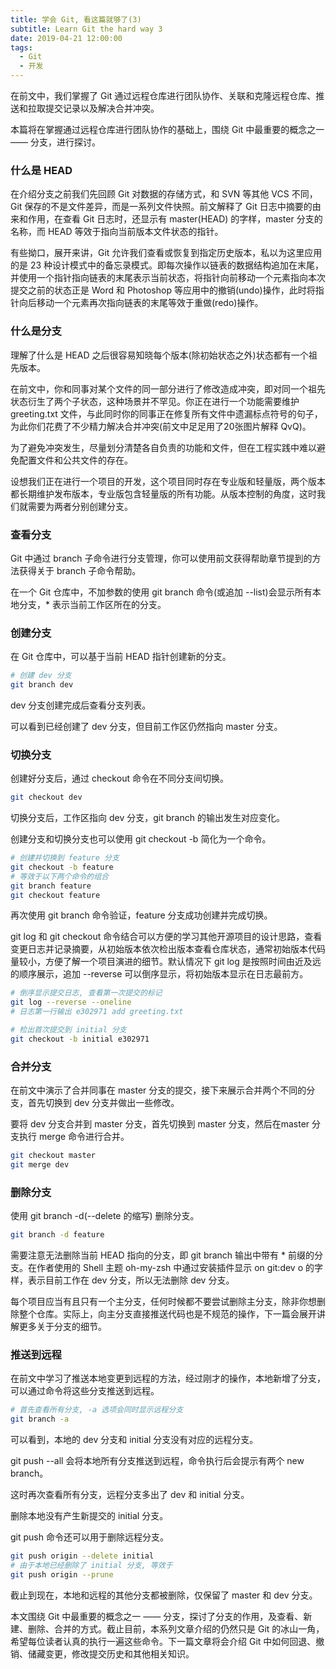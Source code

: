 ```yaml
---
title: 学会 Git, 看这篇就够了(3)
subtitle: Learn Git the hard way 3
date: 2019-04-21 12:00:00
tags:
  - Git
  - 开发
---
```


在前文中，我们掌握了 Git 通过远程仓库进行团队协作、关联和克隆远程仓库、推送和拉取提交记录以及解决合并冲突。

本篇将在掌握通过远程仓库进行团队协作的基础上，围绕 Git 中最重要的概念之一 —— 分支，进行探讨。

### 什么是 HEAD

在介绍分支之前我们先回顾 Git 对数据的存储方式，和 SVN 等其他 VCS 不同，Git 保存的不是文件差异，而是一系列文件快照。前文解释了 Git 日志中摘要的由来和作用，在查看 Git 日志时，还显示有 master(HEAD) 的字样，master 分支的名称，而 HEAD 等效于指向当前版本文件状态的指针。

有些拗口，展开来讲，Git 允许我们查看或恢复到指定历史版本，私以为这里应用的是 23 种设计模式中的备忘录模式。即每次操作以链表的数据结构追加在末尾，并使用一个指针指向链表的末尾表示当前状态，将指针向前移动一个元素指向本次提交之前的状态正是 Word 和 Photoshop 等应用中的撤销(undo)操作，此时将指针向后移动一个元素再次指向链表的末尾等效于重做(redo)操作。

### 什么是分支

理解了什么是 HEAD 之后很容易知晓每个版本(除初始状态之外)状态都有一个祖先版本。

在前文中，你和同事对某个文件的同一部分进行了修改造成冲突，即对同一个祖先状态衍生了两个子状态，这种场景并不罕见。你正在进行一个功能需要维护 greeting.txt 文件，与此同时你的同事正在修复所有文件中遗漏标点符号的句子，为此你们花费了不少精力解决合并冲突(前文中足足用了20张图片解释 QvQ)。

为了避免冲突发生，尽量划分清楚各自负责的功能和文件，但在工程实践中难以避免配置文件和公共文件的存在。

设想我们正在进行一个项目的开发，这个项目同时存在专业版和轻量版，两个版本都长期维护发布版本，专业版包含轻量版的所有功能。从版本控制的角度，这时我们就需要为两者分别创建分支。

### 查看分支

Git 中通过 branch 子命令进行分支管理，你可以使用前文获得帮助章节提到的方法获得关于 branch 子命令帮助。

在一个 Git 仓库中，不加参数的使用 git branch 命令(或追加 --list)会显示所有本地分支，* 表示当前工作区所在的分支。



### 创建分支

在 Git 仓库中，可以基于当前 HEAD 指针创建新的分支。

```bash
# 创建 dev 分支
git branch dev
```

dev 分支创建完成后查看分支列表。



可以看到已经创建了 dev 分支，但目前工作区仍然指向 master 分支。



### 切换分支

创建好分支后，通过 checkout 命令在不同分支间切换。

```bash
git checkout dev
```

切换分支后，工作区指向 dev 分支，git branch 的输出发生对应变化。



创建分支和切换分支也可以使用 git checkout -b 简化为一个命令。

```bash
# 创建并切换到 feature 分支
git checkout -b feature
# 等效于以下两个命令的组合
git branch feature
git checkout feature
```

再次使用 git branch 命令验证，feature 分支成功创建并完成切换。



git log 和 git checkout 命令结合可以方便的学习其他开源项目的设计思路，查看变更日志并记录摘要，从初始版本依次检出版本查看仓库状态，通常初始版本代码量较小，方便了解一个项目演进的细节。默认情况下 git log 是按照时间由近及远的顺序展示，追加 --reverse 可以倒序显示，将初始版本显示在日志最前方。

```bash
# 倒序显示提交日志, 查看第一次提交的标记
git log --reverse --oneline
# 日志第一行输出 e302971 add greeting.txt
```

```bash
# 检出首次提交到 initial 分支
git checkout -b initial e302971
```

### 合并分支

在前文中演示了合并同事在 master 分支的提交，接下来展示合并两个不同的分支，首先切换到 dev 分支并做出一些修改。



要将 dev 分支合并到 master 分支，首先切换到 master 分支，然后在master 分支执行 merge 命令进行合并。

```bash
git checkout master
git merge dev
```

### 删除分支

使用 git branch -d(--delete 的缩写) 删除分支。

```bash
git branch -d feature
```

需要注意无法删除当前 HEAD 指向的分支，即 git branch 输出中带有 * 前缀的分支。在作者使用的 Shell 主题 oh-my-zsh 中通过安装插件显示 on git:dev o 的字样，表示目前工作在 dev 分支，所以无法删除 dev 分支。



每个项目应当有且只有一个主分支，任何时候都不要尝试删除主分支，除非你想删除整个仓库。实际上，向主分支直接推送代码也是不规范的操作，下一篇会展开讲解更多关于分支的细节。



### 推送到远程

在前文中学习了推送本地变更到远程的方法，经过刚才的操作，本地新增了分支，可以通过命令将这些分支推送到远程。

```bash
# 首先查看所有分支, -a 选项会同时显示远程分支
git branch -a
```


可以看到，本地的 dev 分支和 initial 分支没有对应的远程分支。



git push --all 会将本地所有分支推送到远程，命令执行后会提示有两个 new branch。



这时再次查看所有分支，远程分支多出了 dev 和 initial 分支。



删除本地没有产生新提交的 initial 分支。



git push 命令还可以用于删除远程分支。

```bash
git push origin --delete initial
# 由于本地已经删除了 initial 分支, 等效于
git push origin --prune
```

截止到现在，本地和远程的其他分支都被删除，仅保留了 master 和 dev 分支。



本文围绕 Git 中最重要的概念之一 —— 分支，探讨了分支的作用，及查看、新建、删除、合并的方式。截止目前，本系列文章介绍的仍然只是 Git 的冰山一角，希望每位读者认真的执行一遍这些命令。下一篇文章将会介绍 Git 中如何回退、撤销、储藏变更，修改提交历史和其他相关知识。


